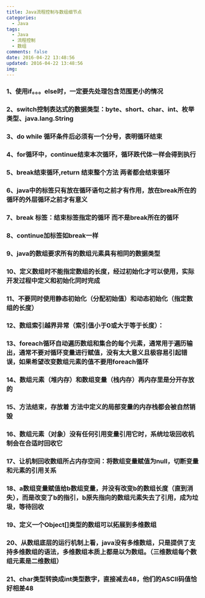 ```yaml
---
title: Java流程控制与数组细节点
categories:
  - Java
tags:
  - Java
  - 流程控制
  - 数组
comments: false
date: 2016-04-22 13:48:56
updated: 2016-04-22 13:48:56
img:
---
```

### 1、使用if。。。else时，一定要先处理包含范围更小的情况

### 2、switch控制表达式的数据类型：byte、short、char、int、枚举类型、java.lang.String​

### 3、do while 循环条件后必须有一个分号，表明循环结束

### 4、for循环中，continue结束本次循环，循环跌代体一样会得到执行​

### 5、break结束循环,return 结束整个方法 两者都会结束循环

### 6、java中的标签只有放在循环语句之前才有作用，放在break所在的循环的外层循环之前才有意义

### 7、break 标签：结束标签指定的循环 而不是break所在的循环

### 8、continue加标签如break一样 

### 9、java的数组要求所有的数组元素具有相同的数据类型

### 10、定义数组时不能指定数组的长度，经过初始化才可以使用，实际开发过程中定义和初始化同时完成

### 11、不要同时使用静态初始化（分配初始值）和动态初始化（指定数组的长度）

### 12、​数组索引越界异常（索引值小于0或大于等于长度）：

### 13、foreach循环自动遍历数组和集合的每个元素，通常用于遍历输出，通常不要对循环变量进行赋值，没有太大意义且极容易引起错误，如果希望改变数组元素的值不要用foreach循环

### 14、数组元素（堆内存）和数组变量（栈内存）再内存里是分开​存放的

### 15、方法结束，存放着 方法中定义的局部变量的内存栈都会被自然销毁

### 16、数组元素（对象）没有任何引用变量引用它时，系统垃圾回收机制会在合适时回收它

### 17、让机制回收数组所占内存空间：将数组变量赋值为null，切断变量和元素的引用关系​

### 18、a数组变量赋值给​b数组变量，并没有改变b的数组长度（直到消失），而是改变了b的指引，b原先指向的数组元素失去了引用，成为垃圾，等待回收 

### 19、定义一个Object[]类型的数组可以拓展到多维数组

### 20、从数组底层的运行机制上看，java​没有多维数组，只是提供了支持多维数组的语法，多维数组本质上都是以为数组。（三维数组每个数组元素是二维数组）

### 21、char类型转换成int类型数字，直接减去48，他们的ASCII码值恰好相差48